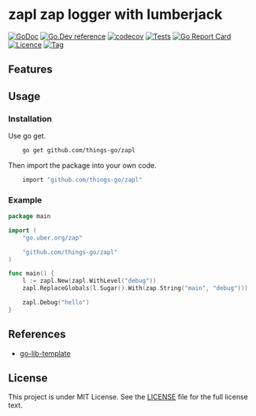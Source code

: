 # zapl zap logger with lumberjack

[![GoDoc](https://godoc.org/github.com/things-go/zapl?status.svg)](https://godoc.org/github.com/things-go/zapl)
[![Go.Dev reference](https://img.shields.io/badge/go.dev-reference-blue?logo=go&logoColor=white)](https://pkg.go.dev/github.com/things-go/zapl?tab=doc)
[![codecov](https://codecov.io/gh/things-go/zapl/branch/main/graph/badge.svg)](https://codecov.io/gh/things-go/zapl)
[![Tests](https://github.com/things-go/zapl/actions/workflows/ci.yml/badge.svg)](https://github.com/things-go/zapl/actions/workflows/ci.yml)
[![Go Report Card](https://goreportcard.com/badge/github.com/things-go/zapl)](https://goreportcard.com/report/github.com/things-go/zapl)
[![Licence](https://img.shields.io/github/license/things-go/zapl)](https://raw.githubusercontent.com/things-go/zapl/main/LICENSE)
[![Tag](https://img.shields.io/github/v/tag/things-go/zapl)](https://github.com/things-go/zapl/tags)

## Features

## Usage

### Installation

Use go get.
```bash
    go get github.com/things-go/zapl
```

Then import the package into your own code.
```bash
    import "github.com/things-go/zapl"
```

### Example

[embedmd]:# (_example/main.go go)
```go
package main

import (
	"go.uber.org/zap"

	"github.com/things-go/zapl"
)

func main() {
	l := zapl.New(zapl.WithLevel("debug"))
	zapl.ReplaceGlobals(l.Sugar().With(zap.String("main", "debug")))

	zapl.Debug("hello")
}
```

## References
- [go-lib-template](https://github.com/skanehira/go-lib-template)

## License

This project is under MIT License. See the [LICENSE](LICENSE) file for the full license text.
